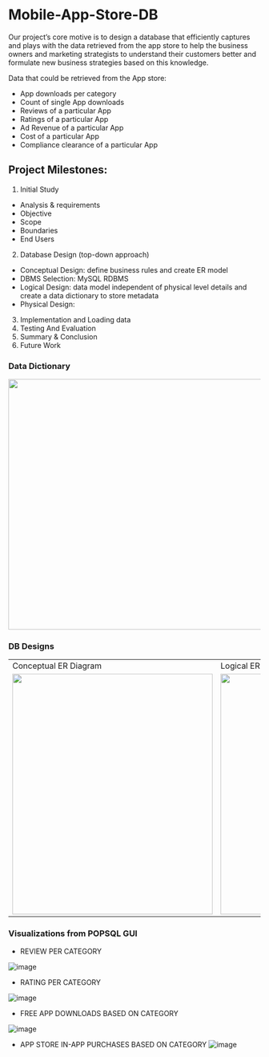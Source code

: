 # Mobile-App-Store-DB
Our project’s core motive is to design a database that efficiently captures and plays with the data retrieved from the app store to help the business owners and marketing strategists to understand their customers better and formulate new business strategies based on this knowledge.

Data that could be retrieved from the App store:
- App downloads per category
- Count of single App downloads
- Reviews of a particular App
- Ratings of a particular App
- Ad Revenue of a particular App
- Cost of a particular App
- Compliance clearance of a particular App

## Project Milestones:
1. Initial Study
  - Analysis & requirements
  - Objective
  - Scope
  - Boundaries
  - End Users
2. Database Design (top-down approach)
  - Conceptual Design: define business rules and create ER model
  - DBMS Selection: MySQL RDBMS
  - Logical Design: data model independent of physical level details and create a data dictionary to store metadata
  - Physical Design:
3. Implementation and Loading data 
4. Testing And Evaluation
5. Summary & Conclusion
6. Future Work

### Data Dictionary
<img src="https://user-images.githubusercontent.com/131211098/235268569-74135bf7-5fde-4778-bea5-07811aa530e4.png" width="600" height="500">

### DB Designs
<table>
  <tr>
    <td>Conceptual ER Diagram</td>
     <td>Logical ER Diagram</td>
     <td>Physical ER Diagram</td>
  </tr>
  <tr>
    <td><img src="https://user-images.githubusercontent.com/131211098/235268187-dea981d4-38bf-459f-ade5-84e80945ac92.png" width=400 height=480></td>
    <td><img src="https://user-images.githubusercontent.com/131211098/235268440-38aa33db-f267-4db5-9f39-581752f15d83.png" width=400 height=480></td>
    <td><img src="https://user-images.githubusercontent.com/131211098/235269571-c41aa6a8-d300-4e4d-9a25-92971e2acf35.png" width=400 height=480></td>
  </tr>
 </table>
 
### Visualizations from POPSQL GUI
- REVIEW PER CATEGORY

![image](https://user-images.githubusercontent.com/131211098/235270073-35973eb9-7c00-4656-86db-ed2fd95e5f93.png)

- RATING PER CATEGORY

![image](https://user-images.githubusercontent.com/131211098/235270188-19839b74-b8e8-48c3-96d9-cade1d77befa.png)

- FREE APP DOWNLOADS BASED ON CATEGORY

![image](https://user-images.githubusercontent.com/131211098/235270233-a63fd3c8-aa41-4e52-bdc6-dbf1b495e6c8.png)

- APP STORE IN-APP PURCHASES BASED ON CATEGORY
 ![image](https://user-images.githubusercontent.com/131211098/235269834-8e38a69c-3d55-4e02-8b55-496be0034d94.png)
